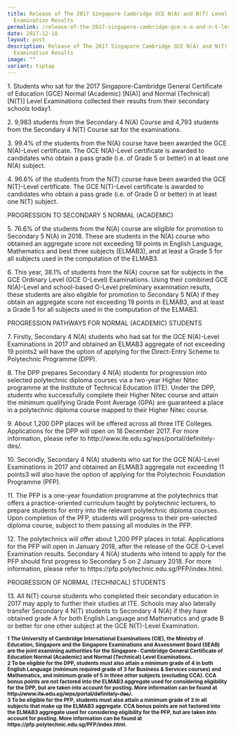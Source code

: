 ```yaml
---
title: Release of The 2017 Singapore Cambridge GCE N(A) and N(T) Level
  Examination Results
permalink: /release-of-the-2017-singapore-cambridge-gce-n-a-and-n-t-level-examination-results/
date: 2017-12-18
layout: post
description: Release of The 2017 Singapore Cambridge GCE N(A) and N(T) Level
  Examination Results
image: ""
variant: tiptap
---
```

<p>1. Students who sat for the 2017 Singapore-Cambridge General Certificate
of Education (GCE) Normal (Academic) [N(A)] and Normal (Technical) [N(T)]
Level Examinations collected their results from their secondary schools
today1.</p>
<p>2. 9,983 students from the Secondary 4 N(A) Course and 4,793 students
from the Secondary 4 N(T) Course sat for the examinations.</p>
<p>3. 99.4% of the students from the N(A) course have been awarded the GCE
N(A)-Level certificate. The GCE N(A)-Level certificate is awarded to candidates
who obtain a pass grade (i.e. of Grade 5 or better) in at least one N(A)
subject.</p>
<p>4. 96.6% of the students from the N(T) course have been awarded the GCE
N(T)-Level certificate. The GCE N(T)-Level certificate is awarded to candidates
who obtain a pass grade (i.e. of Grade D or better) in at least one N(T)
subject.</p>
<p>PROGRESSION TO SECONDARY 5 NORMAL (ACADEMIC)</p>
<p>5. 76.6% of the students from the N(A) course are eligible for promotion
to Secondary 5 N(A) in 2018. These are students in the N(A) course who
obtained an aggregate score not exceeding 19 points in English Language,
Mathematics and best three subjects (ELMAB3), and at least a Grade 5 for
all subjects used in the computation of the ELMAB3.</p>
<p>6. This year, 38.1% of students from the N(A) course sat for subjects
in the GCE Ordinary Level (GCE O-Level) Examinations. Using their combined
GCE N(A)-Level and school-based O-Level preliminary examination results,
these students are also eligible for promotion to Secondary 5 N(A) if they
obtain an aggregate score not exceeding 19 points in ELMAB3, and at least
a Grade 5 for all subjects used in the computation of the ELMAB3.</p>
<p>PROGRESSION PATHWAYS FOR NORMAL (ACADEMIC) STUDENTS</p>
<p>7. Firstly, Secondary 4 N(A) students who had sat for the GCE N(A)-Level
Examinations in 2017 and obtained an ELMAB3 aggregate of not exceeding
19 points2 will have the option of applying for the Direct-Entry Scheme
to Polytechnic Programme (DPP).</p>
<p>8. The DPP prepares Secondary 4 N(A) students for progression into selected
polytechnic diploma courses via a two-year Higher Nitec programme at the
Institute of Technical Education (ITE). Under the DPP, students who successfully
complete their Higher Nitec course and attain the minimum qualifying Grade
Point Average (GPA) are guaranteed a place in a polytechnic diploma course
mapped to their Higher Nitec course.</p>
<p>9. About 1,200 DPP places will be offered across all three ITE Colleges.
Applications for the DPP will open on 18 December 2017. For more information,
please refer to http://www.ite.edu.sg/wps/portal/definitely-des/.</p>
<p>10. Secondly, Secondary 4 N(A) students who sat for the GCE N(A)-Level
Examinations in 2017 and obtained an ELMAB3 aggregate not exceeding 11
points3 will also have the option of applying for the Polytechnic Foundation
Programme (PFP).</p>
<p>11. The PFP is a one-year foundation programme at the polytechnics that
offers a practice-oriented curriculum taught by polytechnic lecturers,
to prepare students for entry into the relevant polytechnic diploma courses.
Upon completion of the PFP, students will progress to their pre-selected
diploma course, subject to them passing all modules in the PFP.</p>
<p>12. The polytechnics will offer about 1,200 PFP places in total. Applications
for the PFP will open in January 2018, after the release of the GCE O-Level
Examination results. Secondary 4 N(A) students who intend to apply for
the PFP should first progress to Secondary 5 on 2 January 2018. For more
information, please refer to https://pfp.polytechnic.edu.sg/PFP/index.html.</p>
<p>PROGRESSION OF NORMAL (TECHNICAL) STUDENTS</p>
<p>13. All N(T) course students who completed their secondary education in
2017 may apply to further their studies at ITE. Schools may also laterally
transfer Secondary 4 N(T) students to Secondary 4 N(A) if they have obtained
grade A for both English Language and Mathematics and grade B or better
for one other subject at the GCE N(T)-Level Examination.</p>
<p><strong><sub>1 The University of Cambridge International Examinations (CIE), the Ministry of Education, Singapore and the Singapore Examinations and Assessment Board (SEAB) are the joint examining authorities for the Singapore- Cambridge General Certificate of Education Normal (Academic) and Normal (Technical) Level Examinations.</sub></strong>
<br><strong><sub>2 To be eligible for the DPP, students must also attain a minimum grade of 4 in both English Language (minimum required grade of 3 for Business &amp; Services courses) and Mathematics, and minimum grade of 5 in three other subjects (excluding CCA). CCA bonus points are not factored into the ELMAB3 aggregate used for considering eligibility for the DPP, but are taken into account for posting. More information can be found at </sub><a href="http://www.ite.edu.sg/wps/portal/definitely-des/" rel="noopener noreferrer nofollow" target="_blank"><sub>http://www.ite.edu.sg/wps/portal/definitely-des/</sub></a><sub>.</sub></strong>
<br><strong><sub>3 To be eligible for the PFP, students must also attain a minimum grade of 3 in all subjects that make up the ELMAB3 aggregate. CCA bonus points are not factored into the ELMAB3 aggregate used for considering eligibility for the PFP, but are taken into account for posting. More information can be found at https://pfp.polytechnic.edu.sg/PFP/index.html.</sub></strong>
</p>
<p></p>
